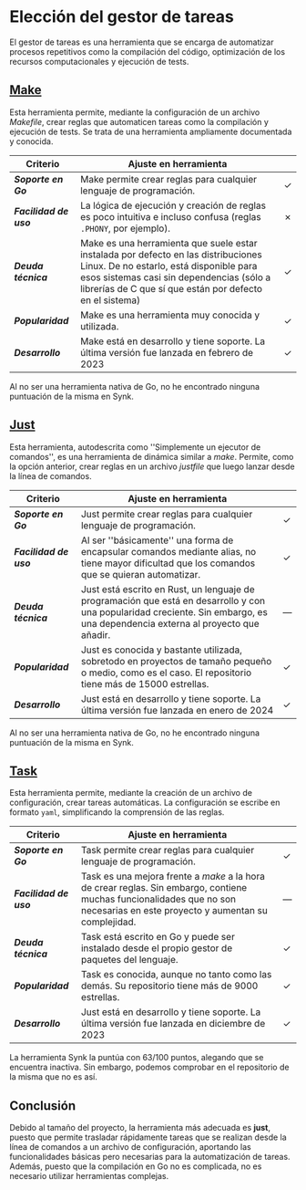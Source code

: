 # Elección del gestor de tareas

El gestor de tareas es una herramienta que se encarga de automatizar procesos repetitivos como la compilación del código, optimización de los recursos computacionales y ejecución de tests.

## [Make](https://www.gnu.org/software/make/)

Esta herramienta permite, mediante la configuración de un archivo *Makefile*, crear reglas que
automaticen tareas como la compilación y ejecución de tests. Se trata de una herramienta ampliamente
documentada y conocida.

 | Criterio              | Ajuste en herramienta |     |
|------------------------|-----------------------| --- |
| ***Soporte en Go***    | Make permite crear reglas para cualquier lenguaje de programación. | ✓ |
| ***Facilidad de uso*** | La lógica de ejecución y creación de reglas es poco intuitiva e incluso confusa (reglas `.PHONY`, por ejemplo). | ✗ |
| ***Deuda técnica***    | Make es una herramienta que suele estar instalada por defecto en las distribuciones Linux. De no estarlo, está disponible para esos sistemas casi sin dependencias (sólo a librerías de C que sí que están por defecto en el sistema) | ✓ |
| ***Popularidad***      | Make es una herramienta muy conocida y utilizada. | ✓ |
| ***Desarrollo***       | Make está en desarrollo y tiene soporte. La última versión fue lanzada en febrero de 2023 | ✓ |

Al no ser una herramienta nativa de Go, no he encontrado ninguna puntuación de la misma en Synk.

## [Just](https://github.com/casey/just)

Esta herramienta, autodescrita como ''Simplemente un ejecutor de comandos'', es una herramienta de 
dinámica similar a *make*. Permite, como la opción anterior, crear reglas en un archivo *justfile* que 
luego lanzar desde la línea de comandos.

 | Criterio              | Ajuste en herramienta |     |
|------------------------|-----------------------| --- |
| ***Soporte en Go***    | Just permite crear reglas para cualquier lenguaje de programación. | ✓ |
| ***Facilidad de uso*** | Al ser ''básicamente'' una forma de encapsular comandos mediante alias, no tiene mayor dificultad que los comandos que se quieran automatizar. | ✓ |
| ***Deuda técnica***    | Just está escrito en Rust, un lenguaje de programación que está en desarrollo y con una popularidad creciente. Sin embargo, es una dependencia externa al proyecto que añadir. | — |
| ***Popularidad***      | Just es conocida y bastante utilizada, sobretodo en proyectos de tamaño pequeño o medio, como es el caso. El repositorio tiene más de 15000 estrellas. | ✓ |
| ***Desarrollo***       | Just está en desarrollo y tiene soporte. La última versión fue lanzada en enero de 2024 | ✓ |

Al no ser una herramienta nativa de Go, no he encontrado ninguna puntuación de la misma en Synk.

## [Task](https://taskfile.dev/)

Esta herramienta permite, mediante la creación de un archivo de configuración, crear tareas automáticas.
La configuración se escribe en formato `yaml`, simplificando la comprensión de las reglas.

 | Criterio              | Ajuste en herramienta |     |
|------------------------|-----------------------| --- |
| ***Soporte en Go***    | Task permite crear reglas para cualquier lenguaje de programación. | ✓ |
| ***Facilidad de uso*** | Task es una mejora frente a *make* a la hora de crear reglas. Sin embargo, contiene muchas funcionalidades que no son necesarias en este proyecto y aumentan su complejidad. | — |
| ***Deuda técnica***    | Task está escrito en Go y puede ser instalado desde el propio gestor de paquetes del lenguaje. | ✓ |
| ***Popularidad***      | Task es conocida, aunque no tanto como las demás. Su repositorio tiene más de 9000 estrellas. | ✓ |
| ***Desarrollo***       | Just está en desarrollo y tiene soporte. La última versión fue lanzada en diciembre de 2023 | ✓ |

La herramienta Synk la puntúa con 63/100 puntos, alegando que se encuentra inactiva. Sin embargo, podemos
comprobar en el repositorio de la misma que no es así.

## Conclusión

Debido al tamaño del proyecto, la herramienta más adecuada es **just**, puesto que permite trasladar
rápidamente tareas que se realizan desde la línea de comandos a un archivo de configuración, aportando 
las funcionalidades básicas pero necesarias para la automatización de tareas. Además, puesto que la 
compilación en Go no es complicada, no es necesario utilizar herramientas complejas.
